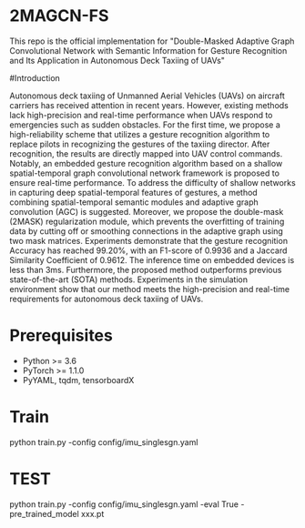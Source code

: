 # 2MAGCN-FS
This repo is the official implementation for "Double-Masked Adaptive Graph Convolutional Network with Semantic Information for Gesture Recognition and Its Application in Autonomous Deck Taxiing of UAVs"

#Introduction

Autonomous deck taxiing of Unmanned Aerial Vehicles (UAVs) on aircraft carriers has received attention in recent years.  However, existing methods lack high-precision and real-time performance when UAVs respond to emergencies such as sudden obstacles.  For the first time, we propose a high-reliability scheme that utilizes a gesture recognition algorithm to replace pilots in recognizing the gestures of the taxiing director. After recognition, the results are directly mapped into UAV control commands. Notably, an embedded gesture recognition algorithm based on a shallow spatial-temporal graph convolutional network framework is proposed to ensure real-time performance. To address the difficulty of shallow networks in capturing deep spatial-temporal features of gestures, a method combining spatial-temporal semantic modules and adaptive graph convolution (AGC) is suggested. Moreover, we propose the double-mask (2MASK) regularization module, which prevents the overfitting of training data by cutting off or smoothing connections in the adaptive graph using two mask matrices. Experiments demonstrate that the gesture recognition Accuracy has reached 99.20%, with an F1-score of 0.9936 and a Jaccard Similarity Coefficient of 0.9612. The inference time on embedded devices is less than 3ms. Furthermore, the proposed method  outperforms previous state-of-the-art (SOTA) methods. Experiments in the simulation environment show that our method meets the high-precision and real-time requirements for autonomous deck taxiing of UAVs.

# Prerequisites

- Python >= 3.6
- PyTorch >= 1.1.0
- PyYAML, tqdm, tensorboardX

# Train

python train.py -config config/imu_singlesgn.yaml 

# TEST

python train.py -config config/imu_singlesgn.yaml -eval True -pre_trained_model xxx.pt

